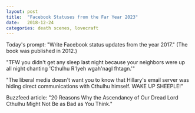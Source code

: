 ```yaml
---
layout: post
title:  "Facebook Statuses from the Far Year 2023"
date:   2018-12-24 
categories: death scenes, lovecraft
---
```

Today's prompt: "Write Facebook status updates from the year 2017." (The book was published in 2012.)

"TFW you didn't get any sleep last night because your neighbors were up all night chanting 'Cthulhu R'lyeh wgah'nagl fhtagn.'"

"The liberal media doesn't want you to know that Hillary's email server was hiding direct communications with Cthulhu himself. WAKE UP SHEEPLE!"

Buzzfeed article: "20 Reasons Why the Ascendancy of Our Dread Lord Cthulhu Might Not Be as Bad as You Think."
